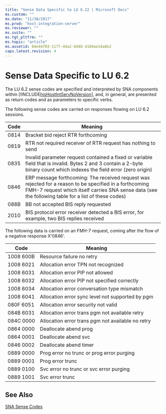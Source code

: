 ```yaml
---
title: "Sense Data Specific to LU 6.22 | Microsoft Docs"
ms.custom: ""
ms.date: "11/30/2017"
ms.prod: "host-integration-server"
ms.reviewer: ""
ms.suite: ""
ms.tgt_pltfrm: ""
ms.topic: "article"
ms.assetid: 04e44703-1177-44a2-bd48-4184ae14a8e2
caps.latest.revision: 4
---
```

# Sense Data Specific to LU 6.2
The LU 6.2 sense codes are specified and interpreted by SNA components within [!INCLUDE[hisHostIntServNoVersion](../includes/hishostintservnoversion-md.md)], and, in general, are presented as return codes and as parameters to specific verbs.  
  
 The following sense codes are carried on responses flowing on LU 6.2 sessions.  
  
|Code|Meaning|  
|----------|-------------|  
|0814|Bracket bid reject  RTR forthcoming|  
|0819|RTR not required  receiver of RTR request has nothing to send|  
|0835|Invalid parameter  request contained a fixed or variable field that is invalid. Bytes 2 and 3 contain a 2-byte binary count which indexes the field error (zero origin)|  
|0846|ERP message forthcoming: The received request was rejected for a reason to be specified in a forthcoming FMH-7 request  which itself carries SNA sense data (see the following table for a list of these codes)|  
|088B|BB not accepted  BIS reply requested|  
|2010|BIS protocol error receiver detected a BIS error, for example, two BIS replies received|  
  
 The following data is carried on an FMH-7 request, coming after the flow of a negative response X'0846'.  
  
|Code|Meaning|  
|----------|-------------|  
|1008 600B|Resource failure no retry|  
|1008 6021|Allocation error TPN not recognized|  
|1008 6031|Allocation error PIP not allowed|  
|1008 6032|Allocation error PIP not specified correctly|  
|1008 6034|Allocation error conversation type mismatch|  
|1008 6041|Allocation error sync level not supported by pgm|  
|080F 6051|Allocation error security not valid|  
|084B 6031|Allocation error trans pgm not available retry|  
|084C 0000|Allocation error trans pgm not available no retry|  
|0864 0000|Deallocate abend prog|  
|0864 0001|Deallocate abend svc|  
|0846 0002|Deallocate abend timer|  
|0889 0000|Prog error no trunc or prog error purging|  
|0889 0001|Prog error trunc|  
|0889 0100|Svc error no trunc or svc error purging|  
|0889 1001|Svc error trunc|  
  
## See Also  
 [SNA Sense Codes](../HIS2010/sna-sense-codes2.md)